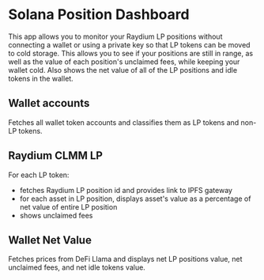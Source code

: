 # Solana Position Dashboard

This app allows you to monitor your Raydium LP positions without connecting a wallet or using a private key so that LP tokens can be moved to cold storage. This allows you to see if your positions are still in range, as well as the value of each position's unclaimed fees, while keeping your wallet cold. Also shows the net value of all of the LP positions and idle tokens in the wallet.

## Wallet accounts

Fetches all wallet token accounts and classifies them as LP tokens and non-LP tokens.

## Raydium CLMM LP

For each LP token:

- fetches Raydium LP position id and provides link to IPFS gateway
- for each asset in LP position, displays asset's value as a percentage of net value of entire LP position
- shows unclaimed fees

## Wallet Net Value

Fetches prices from DeFi Llama and displays net LP positions value, net unclaimed fees, and net idle tokens value.
